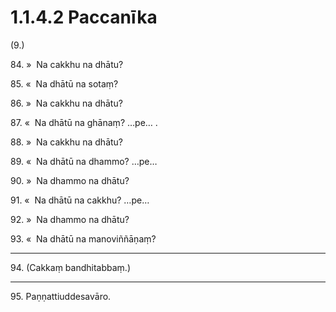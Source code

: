# 1.1.4.2 Paccanīka

(9.)

84\. »  Na cakkhu na dhātu?

85\. «  Na dhātū na sotaṃ?

86\. »  Na cakkhu na dhātu?

87\. «  Na dhātū na ghānaṃ? …pe… .

88\. »  Na cakkhu na dhātu?

89\. «  Na dhātū na dhammo? …pe…

90\. »  Na dhammo na dhātu?

91\. «  Na dhātū na cakkhu? …pe…

92\. »  Na dhammo na dhātu?

93\. «  Na dhātū na manoviññāṇaṃ?

---

94\. (Cakkaṃ bandhitabbaṃ.)

---

95\. Paṇṇattiuddesavāro.
